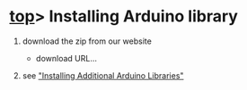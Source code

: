 # [top](index.html)> Installing Arduino library

1. download the zip from our website
   * download URL...

2. see ["Installing Additional Arduino Libraries"](https://www.arduino.cc/en/Guide/Libraries)
